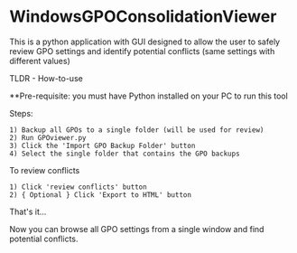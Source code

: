 # WindowsGPOConsolidationViewer
This is a python application with GUI designed to allow the user to safely review GPO settings and identify potential conflicts (same settings with different values)

TLDR - How-to-use

**Pre-requisite: you must have Python installed on your PC to run this tool
  
  Steps:
  
    1) Backup all GPOs to a single folder (will be used for review)
    2) Run GPOviewer.py
    3) Click the 'Import GPO Backup Folder' button
    4) Select the single folder that contains the GPO backups
  
  To review conflicts
    
    1) Click 'review conflicts' button
    2) { Optional } Click 'Export to HTML' button
  
  That's it...

Now you can browse all GPO settings from a single window and find potential conflicts.
